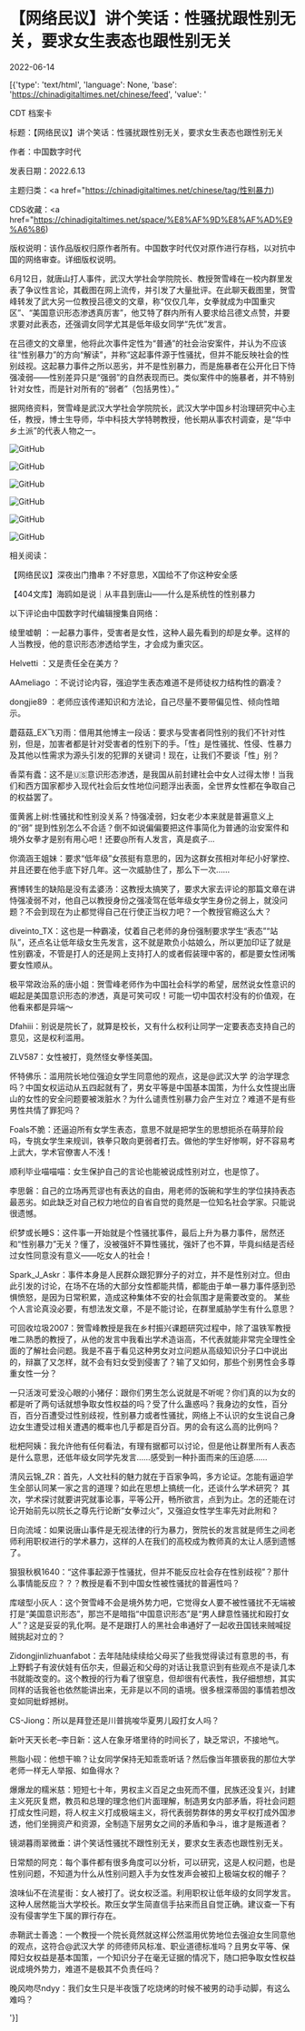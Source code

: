 # 【网络民议】讲个笑话：性骚扰跟性别无关，要求女生表态也跟性别无关

2022-06-14

[{'type': 'text/html', 'language': None, 'base': 'https://chinadigitaltimes.net/chinese/feed', 'value': '

CDT 档案卡

标题：【网络民议】讲个笑话：性骚扰跟性别无关，要求女生表态也跟性别无关

作者：中国数字时代

发表日期：2022.6.13

主题归类：<a href="https://chinadigitaltimes.net/chinese/tag/性别暴力)

CDS收藏：<a href="https://chinadigitaltimes.net/space/%E8%AF%9D%E8%AF%AD%E9%A6%86)

版权说明：该作品版权归原作者所有。中国数字时代仅对原作进行存档，以对抗中国的网络审查。详细版权说明。





6月12日，就唐山打人事件，武汉大学社会学院院长、教授贺雪峰在一校内群里发表了争议性言论，其截图在网上流传，并引发了大量批评。在此聊天截图里，贺雪峰转发了武大另一位教授吕德文的文章，称“仅仅几年，女拳就成为中国重灾区”、“美国意识形态渗透真厉害”，他艾特了群内所有人要求给吕德文点赞，并要求要对此表态，还强调女同学尤其是低年级女同学“先优”发言。

在吕德文的文章里，他将此次事件定性为“普通”的社会治安案件，并认为不应该往“性别暴力”的方向“解读”，并称“这起事件源于性骚扰，但并不能反映社会的性别歧视。这起暴力事件之所以恶劣，并不是性别暴力，而是施暴者在公开化日下恃强凌弱——性别差异只是“强弱”的自然表现而已。类似案件中的施暴者，并不特别针对女性，而是针对所有的“弱者”（包括男性）。”

据网络资料，贺雪峰是武汉大学社会学院院长，武汉大学中国乡村治理研究中心主任，教授，博士生导师，华中科技大学特聘教授，他长期从事农村调查，是“华中乡土派”的代表人物之一。

![GitHub](https://chinadigitaltimes.net/chinese/files/2022/06/屏幕快照-2022-06-13-下午6.33.39.png)

![GitHub](https://chinadigitaltimes.net/chinese/files/2022/06/贺1.jpg)

![GitHub](https://chinadigitaltimes.net/chinese/files/2022/06/贺2.jpg)

![GitHub](https://chinadigitaltimes.net/chinese/files/2022/06/贺3.jpg)

![GitHub](https://chinadigitaltimes.net/chinese/files/2022/06/贺5.jpg)

![GitHub](https://chinadigitaltimes.net/chinese/files/2022/06/image-1-4.png)

相关阅读：





【网络民议】深夜出门撸串？不好意思，X国给不了你这种安全感





【404文库】海鸥如是说｜从丰县到唐山——什么是系统性的性别暴力





以下评论由中国数字时代编辑搜集自网络：



绫里嘘朝 ：一起暴力事件，受害者是女性，这种人最先看到的却是女拳。这样的人当教授，他的意识形态渗透给学生，才会成为重灾区。

Helvetti ：又是责任全在美方？

AAmeliago ：不说讨论内容，强迫学生表态难道不是师徒权力结构性的霸凌？

dongjie89 ：老师应该传递知识和方法论，自己尽量不要带偏见性、倾向性暗示。

蘑菇菇_EX飞刃雨：借用其他博主一段话：要求与受害者同性别的我们不针对性别，但是，加害者都是针对受害者的性别下的手。「性」是性骚扰、性侵、性暴力及其他以性需求为源头引发的犯罪的关键词！现在，让我们不要谈「性」别？

香菜有蠹：这不是🇺🇸意识形态渗透，是我国从前封建社会中女人过得太惨！当我们和西方国家都步入现代社会后女性地位问题浮出表面，全世界女性都在争取自己的权益罢了。

蛋黄酱上树:性骚扰和性别没关系？恃强凌弱，妇女老少本来就是普遍意义上的“弱” 提到性别怎么不合适？倒不如说偏偏要把这件事简化为普通的治安案件和境外女拳才是别有用心吧！还要@所有人发言，真是疯子&#8230;

你滴涵王姐妹：要求“低年级”女孩挺有意思的，因为这群女孩相对年纪小好掌控、并且还要在他手底下好几年。这一次威胁住了，那么下一次……

赛博转生的缺陷是没有孟婆汤：这教授太搞笑了，要求大家去评论的那篇文章在讲恃强凌弱不对，他自己以教授身份之强凌驾在低年级女学生身份之弱上，就没问题？不会到现在为止都觉得自己在行使正当权力吧？一个教授官瘾这么大？

diveinto_TX：这也是一种霸凌，仗着自己老师的身份强制要求学生“表态”“站队”，还点名让低年级女生先发言，这不就是欺负小姑娘么，所以更加印证了就是性别霸凌，不管是打人的还是网上支持打人的或者假装理中客的，都是要女性闭嘴要女性顺从。

极平常政治系的唐小姐：贺雪峰老师作为中国社会科学的希望，居然说女性意识的崛起是美国意识形态的渗透，真是可笑可叹！可能一切中国农村没有的价值观，在他看来都是异端～

Dfahiii：别说是院长了，就算是校长，又有什么权利让同学一定要表态支持自己的意见，这是权利滥用。

ZLV587：女性被打，竟然怪女拳怪美国。

怀特佛乐：滥用院长地位强迫女学生同意他的观点，这是@武汉大学 的治学理念吗？中国女权运动从五四起就有了，男女平等是中国基本国策，为什么女性提出唐山的女性的安全问题要被泼脏水？为什么谴责性别暴力会产生对立？难道不是有些男性共情了罪犯吗？

Foals不脆：还逼迫所有女学生表态，意思不就是把学生的思想扼杀在萌芽阶段吗，专挑女学生来规训，铁拳只敢向更弱者打去。做他的学生好惨啊，好不容易考上武大，学术官僚害人不浅！

顺利毕业喵喵喵：女生保护自己的言论也能被说成性别对立，也是惊了。

李思磐：自己的立场再荒谬也有表达的自由，用老师的饭碗和学生的学位挟持表态最恶劣。如此缺乏对自己权力地位的自省自觉的竟然是一位知名社会学家。只能说很遗憾。

织梦或长睡S：这件事一开始就是个性骚扰事件，最后上升为暴力事件，居然还和“性别暴力”无关？懂了，没被强奸不算性骚扰，强奸了也不算，毕竟纠结是否经过女性同意没有意义——吃女人的社会！

Spark_J_Askr：事件本身是人民群众跟犯罪分子的对立，并不是性别对立。但由此引发的讨论，在场不在场的大部分女性都能共情，都能由于单一暴力事件感到恐惧愤怒，是因为日常积累，造成这种集体不安的社会氛围才是需要改变的。  某些个人言论真没必要，有想法发文章，不是不能讨论，在群里威胁学生有什么意思？

可回收垃圾2007：贺雪峰教授是我在乡村振兴课题研究过程中，除了温铁军教授唯二熟悉的教授了，从他的发言中我看出学术造诣高，不代表就能非常完全理性全面的了解社会问题。我是不喜于看见这种男女对立问题从高级知识分子口中说出的，辩赢了又怎样，就不会有妇女受到侵害了？输了又如何，那些个别男性会多尊重女性一分？

一只活泼可爱没心眼的小猪仔：跟你们男生怎么说就是不听呢？你们真的以为女的都是听了两句话就想争取女性权益的吗？受了什么蛊惑吗？我身边的女性，百分百，百分百遭受过性别歧视，性别暴力或者性骚扰，网络上不认识的女生说自己身边女生遭受过相关遭遇的概率也几乎都是百分百。男的会有这么高的比例吗？

枇杷阿姨：我允许他有任何看法，有理有据都可以讨论，但是他让群里所有人表态是什么意思，还低年级女同学先发言……感受到一种扑面而来的压迫感……

清风云锦_ZR：首先，人文社科的魅力就在于百家争鸣，多方论证。怎能有逼迫学生全部认同某一家之言的道理？如此在思想上搞统一化，还谈什么学术研究？ 其次，学术探讨就要讲究就事论事，平等公开，畅所欲言，点到为止。怎的还能在讨论开始前先以院长之尊先行论断“女拳过火”，又强迫女性学生率先对此附和？

日向流域：如果说唐山事件是无视法律的行为暴力，贺院长的发言就是师生之间老师利用职权进行的学术暴力，这样的人在我们的高校成为教师真的太让人感到遗憾了。

狠狠秋枫1640：“这件事起源于性骚扰，但并不能反应社会存在性别歧视”？那什么事情能反应？？？教授是看不到中国女性被性骚扰的普遍性吗？

库啵型小灰人：这个贺雪峰不会是境外势力吧，它觉得女人要不被性骚扰不无端被打是“美国意识形态”，那岂不是暗指“中国意识形态”是“男人肆意性骚扰和殴打女人”？这是妥妥的乳化啊。是不是跟打人的黑社会串通好了一起收丑国钱来贼喊捉贼挑起对立的？

Zidongjinlizhuanfabot：去年陆陆续续给父母买了些我觉得读过有意思的书，有上野鹤子有波伏娃有伍尔夫，但最近和父母的对话让我意识到有些观点不是读几本书就能改变的。这个教授的行为看了很窒息，但却很有代表性，我仔细想想，其实同样的话我爸也依然能讲出来，无非是以不同的语境。很多根深蒂固的事情若想改变如同蚍蜉撼树。

CS-Jiong：所以是拜登还是川普挑唆华夏男儿殴打女人吗？

新叶天天长老&#8211;李日新：这人在象牙塔里待的时间长了，缺乏常识，不接地气。

熊脂小砚：他想干嘛？让女同学保持无知乖乖听话？然后像当年猥亵我的那位大学老师一样无人举报、如鱼得水？

爆爆龙的糯米慈：短短七十年，男权主义百足之虫死而不僵，民族还没复兴，封建主义死灰复燃，教员和总理的理念他们片面理解，制造男女内部矛盾，将社会问题打成女性问题，将人权主义打成极端主义，将代表弱势群体的男女平权打成外国渗透，他们坐拥资产和资源，全制造下层男女之间的矛盾和争斗，谁才是叛道者？

镜湖暮雨翠微垂：讲个笑话性骚扰不跟性别无关，要求女生表态也跟性别无关。

日常颓的阿克：每个事件都有很多角度可以分析，可以研究，这是人权问题，也是性别问题，不知道为什么从性别问题入手为女性发声会被扣上极端女权的帽子？

浪味仙不在流星街：女人被打了。说女权泛滥。利用职权让低年级的女同学发言。这种人居然能当大学校长。欺压女学生简直信手拈来而且自觉正确。建议查一下有没有侵害学生下属的罪行存在。

赤鞘武士善逸：一个教授一个院长竟然就这样公然滥用优势地位去强迫女生同意他的观点，这符合@武汉大学 的师德师风标准、职业道德标准吗？且男女平等、保障妇女权益是基本国策，一个知识分子在毫无证据的情况下，随口把争取女性权益说成境外势力，难道不是极其不负责任吗？

晚风吻尽ndyy：我们女生只是半夜饿了吃烧烤的时候不被男的动手动脚，有这么难吗？

'}]